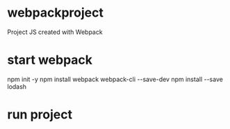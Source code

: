 # webpackproject
Project JS created with Webpack

# start webpack

npm init -y
npm install webpack webpack-cli --save-dev
npm install --save lodash

# run project